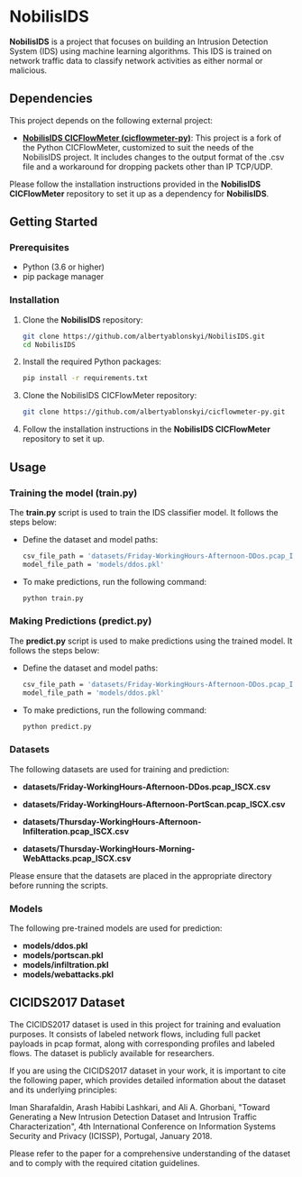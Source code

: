# NobilisIDS

**NobilisIDS** is a project that focuses on building an Intrusion Detection System (IDS) using machine learning algorithms. This IDS is trained on network traffic data to classify network activities as either normal or malicious.

## Dependencies

This project depends on the following external project:

- **[NobilisIDS CICFlowMeter (cicflowmeter-py)](https://github.com/albertyablonskyi/cicflowmeter-py.git)**: This project is a fork of the Python CICFlowMeter, customized to suit the needs of the NobilisIDS project. It includes changes to the output format of the .csv file and a workaround for dropping packets other than IP TCP/UDP.

Please follow the installation instructions provided in the **NobilisIDS CICFlowMeter** repository to set it up as a dependency for **NobilisIDS**.

## Getting Started

### Prerequisites
- Python (3.6 or higher)
- pip package manager

### Installation
1. Clone the **NobilisIDS** repository:
   ```sh
   git clone https://github.com/albertyablonskyi/NobilisIDS.git
   cd NobilisIDS
   ```
2. Install the required Python packages:
   ```sh
   pip install -r requirements.txt
   ```
3. Clone the NobilisIDS CICFlowMeter repository:
   ```sh
   git clone https://github.com/albertyablonskyi/cicflowmeter-py.git
   ```
4. Follow the installation instructions in the **NobilisIDS CICFlowMeter** repository to set it up.

## Usage

### Training the model (train.py)

The **train.py** script is used to train the IDS classifier model. It follows the steps below:

- Define the dataset and model paths:
   ```sh
   csv_file_path = 'datasets/Friday-WorkingHours-Afternoon-DDos.pcap_ISCX.csv'
   model_file_path = 'models/ddos.pkl'
   ```
- To make predictions, run the following command:
   ```sh
   python train.py
   ```

### Making Predictions (predict.py)

The **predict.py** script is used to make predictions using the trained model. It follows the steps below:

- Define the dataset and model paths:
   ```sh
   csv_file_path = 'datasets/Friday-WorkingHours-Afternoon-DDos.pcap_ISCX.csv'
   model_file_path = 'models/ddos.pkl'
   ```
- To make predictions, run the following command:
   ```sh
   python predict.py
   ```

### Datasets

The following datasets are used for training and prediction:

   - **datasets/Friday-WorkingHours-Afternoon-DDos.pcap_ISCX.csv**

   - **datasets/Friday-WorkingHours-Afternoon-PortScan.pcap_ISCX.csv**

   - **datasets/Thursday-WorkingHours-Afternoon-Infilteration.pcap_ISCX.csv**

   - **datasets/Thursday-WorkingHours-Morning-WebAttacks.pcap_ISCX.csv**

Please ensure that the datasets are placed in the appropriate directory before running the scripts.

### Models

The following pre-trained models are used for prediction:

   - **models/ddos.pkl**
   - **models/portscan.pkl**
   - **models/infiltration.pkl**
   - **models/webattacks.pkl**

## CICIDS2017 Dataset

The CICIDS2017 dataset is used in this project for training and evaluation purposes. It consists of labeled network flows, including full packet payloads in pcap format, along with corresponding profiles and labeled flows. The dataset is publicly available for researchers.

If you are using the CICIDS2017 dataset in your work, it is important to cite the following paper, which provides detailed information about the dataset and its underlying principles:

Iman Sharafaldin, Arash Habibi Lashkari, and Ali A. Ghorbani, "Toward Generating a New Intrusion Detection Dataset and Intrusion Traffic Characterization", 4th International Conference on Information Systems Security and Privacy (ICISSP), Portugal, January 2018.

Please refer to the paper for a comprehensive understanding of the dataset and to comply with the required citation guidelines.
